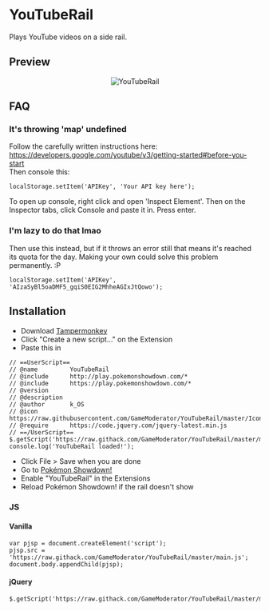 # YouTubeRail
Plays YouTube videos on a side rail.

## Preview 
<p align="center">
  <img alt="YouTubeRail" src="https://i.gyazo.com/1d7f7ac5722cc06e24aaedf7a93f7f56.gif">
</p>

## FAQ
### It's throwing 'map' undefined
Follow the carefully written instructions here:
https://developers.google.com/youtube/v3/getting-started#before-you-start  
Then console this:

``localStorage.setItem('APIKey', 'Your API key here');``

To open up console, right click and open 'Inspect Element'. Then on the Inspector tabs, click Console and paste it in. Press enter.

### I'm lazy to do that lmao
Then use this instead, but if it throws an error still that means it's reached its quota for the day. Making your own could solve this problem permanently. :P

``localStorage.setItem('APIKey', 'AIzaSyBl5oaDMF5_gqiS0EIG2MhheAGIxJtQowo');``

## Installation
* Download [Tampermonkey](https://tampermonkey.net/)
* Click "Create a new script..." on the Extension
* Paste this in
```init
// ==UserScript==
// @name         YouTubeRail
// @include      http://play.pokemonshowdown.com/*
// @include      https://play.pokemonshowdown.com/*
// @version
// @description
// @author       k_OS
// @icon         https://raw.githubusercontent.com/GameModerator/YouTubeRail/master/Icon.png
// @require      https://code.jquery.com/jquery-latest.min.js
// ==/UserScript==
$.getScript('https://raw.githack.com/GameModerator/YouTubeRail/master/main.js');
console.log('YouTubeRail loaded!');

```
* Click File > Save when you are done
* Go to [Pokémon Showdown!](https://play.pokemonshowdown.com/)
* Enable "YouTubeRail" in the Extensions
* Reload Pokémon Showdown! if the rail doesn't show

### JS
#### Vanilla
```JS
var pjsp = document.createElement('script');
pjsp.src = 'https://raw.githack.com/GameModerator/YouTubeRail/master/main.js';
document.body.appendChild(pjsp);
```

#### jQuery
```JS
$.getScript('https://raw.githack.com/GameModerator/YouTubeRail/master/main.js');
```
